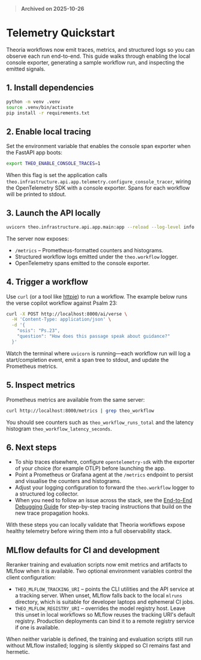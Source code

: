 > **Archived on 2025-10-26**

# Telemetry Quickstart

Theoria workflows now emit traces, metrics, and structured logs so you can
observe each run end-to-end. This guide walks through enabling the local
console exporter, generating a sample workflow run, and inspecting the emitted
signals.

## 1. Install dependencies

```bash
python -m venv .venv
source .venv/bin/activate
pip install -r requirements.txt
```

## 2. Enable local tracing

Set the environment variable that enables the console span exporter when the
FastAPI app boots:

```bash
export THEO_ENABLE_CONSOLE_TRACES=1
```

When this flag is set the application calls
`theo.infrastructure.api.app.telemetry.configure_console_tracer`, wiring the
OpenTelemetry SDK with a console exporter. Spans for each workflow will be
printed to stdout.

## 3. Launch the API locally

```bash
uvicorn theo.infrastructure.api.app.main:app --reload --log-level info
```

The server now exposes:

- `/metrics` – Prometheus-formatted counters and histograms.
- Structured workflow logs emitted under the `theo.workflow` logger.
- OpenTelemetry spans emitted to the console exporter.

## 4. Trigger a workflow

Use `curl` (or a tool like [httpie](https://httpie.io/)) to run a workflow. The
example below runs the verse copilot workflow against Psalm 23:

```bash
curl -X POST http://localhost:8000/ai/verse \
  -H 'Content-Type: application/json' \
  -d '{
    "osis": "Ps.23",
    "question": "How does this passage speak about guidance?"
  }'
```

Watch the terminal where `uvicorn` is running—each workflow run will log a
start/completion event, emit a span tree to stdout, and update the Prometheus
metrics.

## 5. Inspect metrics

Prometheus metrics are available from the same server:

```bash
curl http://localhost:8000/metrics | grep theo_workflow
```

You should see counters such as `theo_workflow_runs_total` and the latency
histogram `theo_workflow_latency_seconds`.

## 6. Next steps

- To ship traces elsewhere, configure `opentelemetry-sdk` with the exporter of
  your choice (for example OTLP) before launching the app.
- Point a Prometheus or Grafana agent at the `/metrics` endpoint to persist and
  visualise the counters and histograms.
- Adjust your logging configuration to forward the `theo.workflow` logger to a
  structured log collector.
- When you need to follow an issue across the stack, see the
  [End-to-End Debugging Guide](./debugging-guide.md) for step-by-step tracing
  instructions that build on the new trace propagation hooks.

With these steps you can locally validate that Theoria workflows expose
healthy telemetry before wiring them into a full observability stack.

## MLflow defaults for CI and development

Reranker training and evaluation scripts now emit metrics and artifacts to
MLflow when it is available. Two optional environment variables control the
client configuration:

- `THEO_MLFLOW_TRACKING_URI` – points the CLI utilities and the API service at
  a tracking server. When unset, MLflow falls back to the local `mlruns`
  directory, which is suitable for developer laptops and ephemeral CI jobs.
- `THEO_MLFLOW_REGISTRY_URI` – overrides the model registry host. Leave this
  unset in local workflows so MLflow reuses the tracking URI's default
  registry. Production deployments can bind it to a remote registry service if
  one is available.

When neither variable is defined, the training and evaluation scripts still run
without MLflow installed; logging is silently skipped so CI remains fast and
hermetic.

